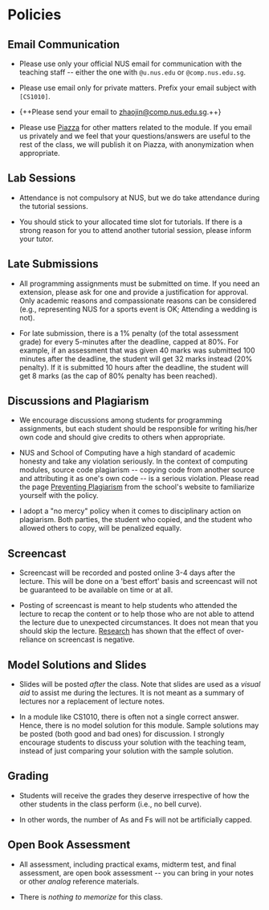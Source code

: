 # Policies

## Email Communication

* Please use only your official NUS email for communication with the teaching staff -- either the one with `@u.nus.edu` or `@comp.nus.edu.sg`.  

* Please use email only for private matters.  Prefix your email subject with `[CS1010]`.

* {++Please send your email to zhaojin@comp.nus.edu.sg.++}

* Please use [Piazza](https://piazza.com/class/jkqlna92ju045j) for other matters related to the module.  If you email us privately and we feel that your questions/answers are useful to the rest of the class, we will publish it on Piazza, with anonymization when appropriate.


## Lab Sessions

* Attendance is not compulsory at NUS, but we do take attendance during the tutorial sessions.

* You should stick to your allocated time slot for tutorials.  If there is a strong reason for you to attend another tutorial session, please inform your tutor.

## Late Submissions

* All programming assignments must be submitted on time.  If you need an extension, please ask for one and provide a justification for approval.  Only academic reasons and compassionate reasons can be considered (e.g., representing NUS for a sports event is OK; Attending a wedding is not).

* For late submission, there is a 1% penalty (of the total assessment grade) for every 5-minutes after the deadline, capped at 80%.  For example, if an assessment that was given 40 marks was submitted 100 minutes after the deadline, the student will get 32 marks instead (20% penalty).  If it is submitted 10 hours after the deadline, the student will get 8 marks (as the cap of 80% penalty has been reached).

## Discussions and Plagiarism

* We encourage discussions among students for programming assignments, but each student should be responsible for writing his/her own code and should give credits to others when appropriate.  

* NUS and School of Computing have a high standard of academic honesty and take any violation seriously.  In the context of computing modules, source code plagiarism -- copying code from another source and attributing it as one's own code -- is a serious violation.   Please read the page [Preventing Plagiarism](http://www.comp.nus.edu.sg/cug/plagiarism) from the school's website to familiarize yourself with the policy.

* I adopt a "no mercy" policy when it comes to disciplinary action on plagiarism.  Both parties, the student who copied, and the student who allowed others to copy, will be penalized equally.

## Screencast

* Screencast will be recorded and posted online 3-4 days after the lecture.
This will be done on a 'best effort' basis and screencast will not be guaranteed to be available on time or at all.  

* Posting of screencast is meant to help students who attended the lecture to recap the content or to help those who are not able to attend the lecture due to unexpected circumstances.  It does not mean that you should skip the lecture.  [Research](https://link.springer.com/article/10.1007/s10734-018-0275-9) has shown that the effect of over-reliance on screencast is negative.

## Model Solutions and Slides

* Slides will be posted _after_ the class.  Note that slides are used as a _visual aid_ to assist me during the lectures. It is not meant as a summary of lectures nor a replacement of lecture notes.

* In a module like CS1010, there is often not a single correct answer.  Hence, there is no model solution for this module.  Sample solutions may be posted (both good and bad ones) for discussion.  I strongly encourage students to discuss your solution with the teaching team, instead of just comparing your solution with the sample solution.

## Grading

* Students will receive the grades they deserve irrespective of how the other students in the class perform (i.e., no bell curve).

* In other words, the number of As and Fs will not be artificially capped.  

## Open Book Assessment

* All assessment, including practical exams, midterm test, and final assessment, are open book assessment -- you can bring in your notes or other _analog_ reference materials.

* There is _nothing to memorize_ for this class.
